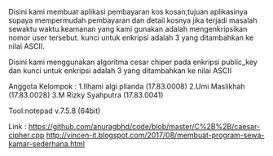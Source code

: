 Disini kami membuat aplikasi pembayaran kos kosan,tujuan aplikasinya supaya mempermudah pembayaran dan detail kosnya jika terjadi           masalah sewaktu waktu.keamanan yang kami gunakan adalah mengenkripsikan nomor user tersebut.
kunci untuk enkripsi adalah 3 yang ditambahkan ke nilai ASCII.

Disini kami menggunakan algoritma cesar chiper pada enkripsi public_key dan kunci untuk enkripsi adalah 3 yang ditambahkan ke nilai ASCII

Anggota Kelompok :
    1.Ilhami algi plianda (17.83.0008)
    2.Umi Maslikhah	  	  (17.83.0028)
    3.M Rizky Syahputra   (17.83.0041) 
           
Tool:notepad v.7.5.8 (64bit)

Link : https://github.com/anuragbhd/code/blob/master/C%2B%2B/caesar-cipher.cpp
       http://vincen-it.blogspot.com/2017/08/membuat-program-sewa-kamar-sederhana.html
